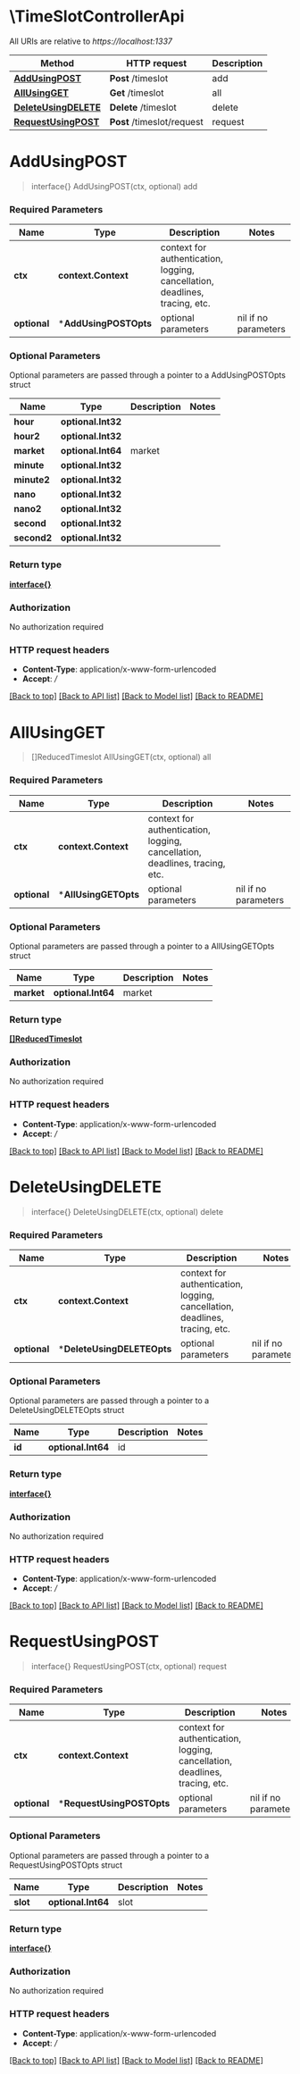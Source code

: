 # \TimeSlotControllerApi

All URIs are relative to *https://localhost:1337*

Method | HTTP request | Description
------------- | ------------- | -------------
[**AddUsingPOST**](TimeSlotControllerApi.md#AddUsingPOST) | **Post** /timeslot | add
[**AllUsingGET**](TimeSlotControllerApi.md#AllUsingGET) | **Get** /timeslot | all
[**DeleteUsingDELETE**](TimeSlotControllerApi.md#DeleteUsingDELETE) | **Delete** /timeslot | delete
[**RequestUsingPOST**](TimeSlotControllerApi.md#RequestUsingPOST) | **Post** /timeslot/request | request


# **AddUsingPOST**
> interface{} AddUsingPOST(ctx, optional)
add

### Required Parameters

Name | Type | Description  | Notes
------------- | ------------- | ------------- | -------------
 **ctx** | **context.Context** | context for authentication, logging, cancellation, deadlines, tracing, etc.
 **optional** | ***AddUsingPOSTOpts** | optional parameters | nil if no parameters

### Optional Parameters
Optional parameters are passed through a pointer to a AddUsingPOSTOpts struct

Name | Type | Description  | Notes
------------- | ------------- | ------------- | -------------
 **hour** | **optional.Int32**|  | 
 **hour2** | **optional.Int32**|  | 
 **market** | **optional.Int64**| market | 
 **minute** | **optional.Int32**|  | 
 **minute2** | **optional.Int32**|  | 
 **nano** | **optional.Int32**|  | 
 **nano2** | **optional.Int32**|  | 
 **second** | **optional.Int32**|  | 
 **second2** | **optional.Int32**|  | 

### Return type

[**interface{}**](interface{}.md)

### Authorization

No authorization required

### HTTP request headers

 - **Content-Type**: application/x-www-form-urlencoded
 - **Accept**: */*

[[Back to top]](#) [[Back to API list]](../README.md#documentation-for-api-endpoints) [[Back to Model list]](../README.md#documentation-for-models) [[Back to README]](../README.md)

# **AllUsingGET**
> []ReducedTimeslot AllUsingGET(ctx, optional)
all

### Required Parameters

Name | Type | Description  | Notes
------------- | ------------- | ------------- | -------------
 **ctx** | **context.Context** | context for authentication, logging, cancellation, deadlines, tracing, etc.
 **optional** | ***AllUsingGETOpts** | optional parameters | nil if no parameters

### Optional Parameters
Optional parameters are passed through a pointer to a AllUsingGETOpts struct

Name | Type | Description  | Notes
------------- | ------------- | ------------- | -------------
 **market** | **optional.Int64**| market | 

### Return type

[**[]ReducedTimeslot**](ReducedTimeslot.md)

### Authorization

No authorization required

### HTTP request headers

 - **Content-Type**: application/x-www-form-urlencoded
 - **Accept**: */*

[[Back to top]](#) [[Back to API list]](../README.md#documentation-for-api-endpoints) [[Back to Model list]](../README.md#documentation-for-models) [[Back to README]](../README.md)

# **DeleteUsingDELETE**
> interface{} DeleteUsingDELETE(ctx, optional)
delete

### Required Parameters

Name | Type | Description  | Notes
------------- | ------------- | ------------- | -------------
 **ctx** | **context.Context** | context for authentication, logging, cancellation, deadlines, tracing, etc.
 **optional** | ***DeleteUsingDELETEOpts** | optional parameters | nil if no parameters

### Optional Parameters
Optional parameters are passed through a pointer to a DeleteUsingDELETEOpts struct

Name | Type | Description  | Notes
------------- | ------------- | ------------- | -------------
 **id** | **optional.Int64**| id | 

### Return type

[**interface{}**](interface{}.md)

### Authorization

No authorization required

### HTTP request headers

 - **Content-Type**: application/x-www-form-urlencoded
 - **Accept**: */*

[[Back to top]](#) [[Back to API list]](../README.md#documentation-for-api-endpoints) [[Back to Model list]](../README.md#documentation-for-models) [[Back to README]](../README.md)

# **RequestUsingPOST**
> interface{} RequestUsingPOST(ctx, optional)
request

### Required Parameters

Name | Type | Description  | Notes
------------- | ------------- | ------------- | -------------
 **ctx** | **context.Context** | context for authentication, logging, cancellation, deadlines, tracing, etc.
 **optional** | ***RequestUsingPOSTOpts** | optional parameters | nil if no parameters

### Optional Parameters
Optional parameters are passed through a pointer to a RequestUsingPOSTOpts struct

Name | Type | Description  | Notes
------------- | ------------- | ------------- | -------------
 **slot** | **optional.Int64**| slot | 

### Return type

[**interface{}**](interface{}.md)

### Authorization

No authorization required

### HTTP request headers

 - **Content-Type**: application/x-www-form-urlencoded
 - **Accept**: */*

[[Back to top]](#) [[Back to API list]](../README.md#documentation-for-api-endpoints) [[Back to Model list]](../README.md#documentation-for-models) [[Back to README]](../README.md)

